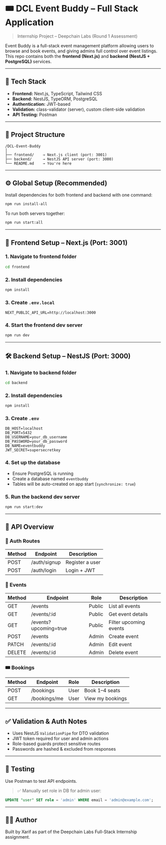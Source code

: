 # 🎟️ DCL Event Buddy – Full Stack Application

> Internship Project – Deepchain Labs (Round 1 Assessment)

Event Buddy is a full-stack event management platform allowing users to browse and book events, and giving admins full control over event listings. This repo contains both the **frontend (Next.js)** and **backend (NestJS + PostgreSQL)** services.

---

## 🚀 Tech Stack

- **Frontend:** Next.js, TypeScript, Tailwind CSS
- **Backend:** NestJS, TypeORM, PostgreSQL
- **Authentication:** JWT-based
- **Validation:** class-validator (server), custom client-side validation
- **API Testing:** Postman

---

## 📁 Project Structure

```
/DCL-Event-Buddy
│
├── frontend/    → Next.js client (port: 3001)
├── backend/     → NestJS API server (port: 3000)
└── README.md    → You're here
```

---

## ⚙️ Global Setup (Recommended)

Install dependencies for both frontend and backend with one command:

```bash
npm run install-all
```

To run both servers together:

```bash
npm run start:all
```

---

## 🧩 Frontend Setup – Next.js (Port: 3001)

### 1. Navigate to frontend folder

```bash
cd frontend
```

### 2. Install dependencies

```bash
npm install
```

### 3. Create `.env.local`

```env
NEXT_PUBLIC_API_URL=http://localhost:3000
```

### 4. Start the frontend dev server

```bash
npm run dev
```

---

## 🛠 Backend Setup – NestJS (Port: 3000)

### 1. Navigate to backend folder

```bash
cd backend
```

### 2. Install dependencies

```bash
npm install
```

### 3. Create `.env`

```env
DB_HOST=localhost
DB_PORT=5432
DB_USERNAME=your_db_username
DB_PASSWORD=your_db_password
DB_NAME=eventbuddy
JWT_SECRET=supersecretkey
```

### 4. Set up the database

- Ensure PostgreSQL is running
- Create a database named `eventbuddy`
- Tables will be auto-created on app start (`synchronize: true`)

### 5. Run the backend dev server

```bash
npm run start:dev
```

---

## 📌 API Overview

### 🔐 Auth Routes

| Method | Endpoint         | Description     |
|--------|------------------|-----------------|
| POST   | /auth/signup     | Register a user |
| POST   | /auth/login      | Login + JWT     |

### 📅 Events

| Method | Endpoint                  | Role    | Description              |
|--------|---------------------------|---------|--------------------------|
| GET    | /events                   | Public  | List all events          |
| GET    | /events/:id               | Public  | Get event details        |
| GET    | /events?upcoming=true     | Public  | Filter upcoming events   |
| POST   | /events                   | Admin   | Create event             |
| PATCH  | /events/:id               | Admin   | Edit event               |
| DELETE | /events/:id               | Admin   | Delete event             |

### 🎟 Bookings

| Method | Endpoint       | Role  | Description           |
|--------|----------------|-------|-----------------------|
| POST   | /bookings      | User  | Book 1–4 seats        |
| GET    | /bookings/me   | User  | View my bookings      |

---

## ✅ Validation & Auth Notes

- Uses NestJS `ValidationPipe` for DTO validation
- JWT token required for user and admin actions
- Role-based guards protect sensitive routes
- Passwords are hashed & excluded from responses

---

## 🧪 Testing

Use Postman to test API endpoints.

> ✅ Manually set role in DB for admin user:
```sql
UPDATE "user" SET role = 'admin' WHERE email = 'admin@example.com';
```

---

## 👨‍💻 Author

Built by Xarif as part of the Deepchain Labs Full-Stack Internship assignment.
